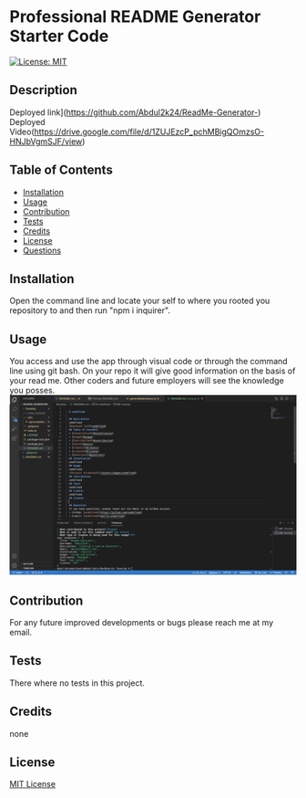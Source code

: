 # Professional README Generator Starter Code
 [![License: MIT](https://img.shields.io/badge/License-MIT-yellow.svg)](https://opensource.org/licenses/MIT)  
## Description
    
Deployed link](https://github.com/Abdul2k24/ReadMe-Generator-)
Deployed Video(https://drive.google.com/file/d/1ZUJEzcP_pchMBigQOmzsO-HNJbVgmSJF/view)
## Table of Contents
* [Installation](#installation)
* [Usage](#usage)
* [Contribution](#contribution)
* [Tests](#tests)
* [Credits](#credits)
* [License](#license)
 * [Questions](#questions)
## Installation
Open the command line and locate your self to where you rooted you repository to and then run "npm i inquirer".
 ## Usage
You access and use the app through visual code or through the command line using git bash. On your repo it will give good information on the basis of your read me. Other coders and future employers will see the knowledge you posses.
![Project Screenshot](./Develop/images/Screen%20Shot%202023-01-01%20at%209.52.19%20PM.png)
## Contribution
For any future improved developments or bugs please reach me at my email.
## Tests
There where no tests in this project. 
## Credits
none
## License
[MIT License](https://choosealicense.com/licenses/mit/)

